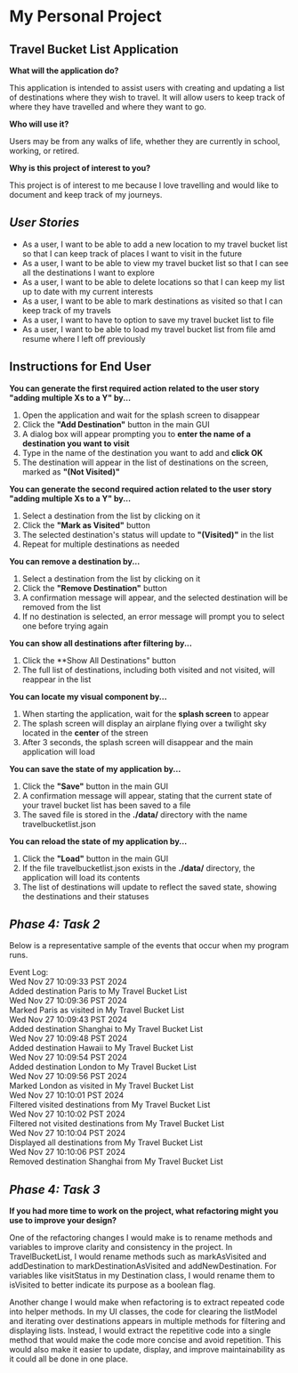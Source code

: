 # My Personal Project

## Travel Bucket List Application

**What will the application do?**

This application is intended to assist users with creating and updating a list of destinations where they wish to travel. It will allow users to keep track of where they have travelled and where they want to go.

**Who will use it?**

Users may be from any walks of life, whether they are currently in school, working, or retired.

**Why is this project of interest to you?**

This project is of interest to me because I love travelling and would like to document and keep track of my journeys. 


## *User Stories* ##
- As a user, I want to be able to add a new location to my travel bucket list so that I can keep track of places I want to visit in the future
- As a user, I want to be able to view my travel bucket list so that I can see all the destinations I want to explore
- As a user, I want to be able to delete locations so that I can keep my list up to date with my current interests
- As a user, I want to be able to mark destinations as visited so that I can keep track of my travels
- As a user, I want to have to option to save my travel bucket list to file
- As a user, I want to be able to load my travel bucket list from file amd resume where I left off previously

## Instructions for End User ##
**You can generate the first required action related to the user story "adding multiple Xs to a Y" by...**
1. Open the application and wait for the splash screen to disappear
2. Click the **"Add Destination"** button in the main GUI
3. A dialog box will appear prompting you to **enter the name of a destination you want to visit**
4. Type in the name of the destination you want to add and **click OK**
5. The destination will appear in the list of destinations on the screen, marked as **"(Not Visited)"**

**You can generate the second required action related to the user story "adding multiple Xs to a Y" by...**
1. Select a destination from the list by clicking on it
2. Click the **"Mark as Visited"** button
3. The selected destination's status will update to **"(Visited)"** in the list
4. Repeat for multiple destinations as needed

**You can remove a destination by...**
1. Select a destination from the list by clicking on it
2. Click the **"Remove Destination"** button
3. A confirmation message will appear, and the selected destination will be removed from the list
4. If no destination is selected, an error message will prompt you to select one before trying again

**You can show all destinations after filtering by...**
1. Click the **Show All Destinations" button
2. The full list of destinations, including both visited and not visited, will reappear in the list

**You can locate my visual component by...**
1. When starting the application, wait for the **splash screen** to appear
2. The splash screen will display an airplane flying over a twilight sky located in the **center** of the streen
3. After 3 seconds, the splash screen will disappear and the main application will load

**You can save the state of my application by...**
1. Click the **"Save"** button in the main GUI
2. A confirmation message will appear, stating that the current state of your travel bucket list has been saved to a file
3. The saved file is stored in the **./data/** directory with the name travelbucketlist.json

**You can reload the state of my application by...**
1. Click the **"Load"** button in the main GUI
2. If the file travelbucketlist.json exists in the **./data/** directory, the application will load its contents
3. The list of destinations will update to reflect the saved state, showing the destinations and their statuses

## *Phase 4: Task 2* ##
Below is a representative sample of the events that occur when my program runs.

Event Log:  
Wed Nov 27 10:09:33 PST 2024  
Added destination Paris to My Travel Bucket List  
Wed Nov 27 10:09:36 PST 2024  
Marked Paris as visited in My Travel Bucket List  
Wed Nov 27 10:09:43 PST 2024  
Added destination Shanghai to My Travel Bucket List  
Wed Nov 27 10:09:48 PST 2024  
Added destination Hawaii to My Travel Bucket List  
Wed Nov 27 10:09:54 PST 2024  
Added destination London to My Travel Bucket List  
Wed Nov 27 10:09:56 PST 2024  
Marked London as visited in My Travel Bucket List  
Wed Nov 27 10:10:01 PST 2024  
Filtered visited destinations from My Travel Bucket List  
Wed Nov 27 10:10:02 PST 2024  
Filtered not visited destinations from My Travel Bucket List  
Wed Nov 27 10:10:04 PST 2024  
Displayed all destinations from My Travel Bucket List  
Wed Nov 27 10:10:06 PST 2024  
Removed destination Shanghai from My Travel Bucket List

## *Phase 4: Task 3* ##
**If you had more time to work on the project, what refactoring might you use to improve your design?**

One of the refactoring changes I would make is to rename methods and variables to improve clarity and consistency in the project. In TravelBucketList, I would rename methods such as markAsVisited and addDestination to markDestinationAsVisited and addNewDestination. For variables like visitStatus in my Destination class, I would rename them to isVisited to better indicate its purpose as a boolean flag.

Another change I would make when refactoring is to extract repeated code into helper methods. In my UI classes, the code for clearing the listModel and iterating over destinations appears in multiple methods for filtering and displaying lists. Instead, I would extract the repetitive code into a single method that would make the code more concise and avoid repetition. This would also make it easier to update, display, and improve maintainability as it could all be done in one place. 